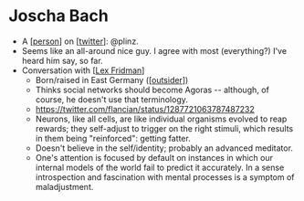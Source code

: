 # Joscha Bach
- A [[person]] on [[twitter]]: @plinz.
- Seems like an all-around nice guy. I agree with most (everything?) I've heard him say, so far.
- Conversation with [[Lex Fridman]]
  - Born/raised in East Germany ([[outsider]])
  - Thinks social networks should become Agoras -- although, of course, he doesn't use that terminology.
  - https://twitter.com/flancian/status/1287721063787487232
  - Neurons, like all cells, are like individual organisms evolved to reap rewards; they self-adjust to trigger on the right stimuli, which results in them being "reinforced": getting fatter.
  - Doesn't believe in the self/identity; probably an advanced meditator.
  - One's attention is focused by default on instances in which our internal models of the world fail to predict it accurately. In a sense introspection and fascination with mental processes is a symptom of maladjustment.

[//begin]: # "Autogenerated link references for markdown compatibility"
[person]: person "Person"
[twitter]: twitter "Twitter"
[Lex Fridman]: lex-fridman "Lex Fridman"
[outsider]: outsider "Outsider"
[//end]: # "Autogenerated link references"